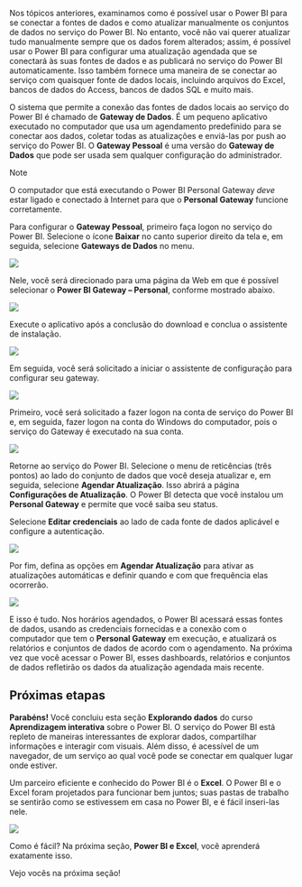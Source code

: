 Nos tópicos anteriores, examinamos como é possível usar o Power BI para se conectar a fontes de dados e como atualizar manualmente os conjuntos de dados no serviço do Power BI. No entanto, você não vai querer atualizar tudo manualmente sempre que os dados forem alterados; assim, é possível usar o Power BI para configurar uma atualização agendada que se conectará às suas fontes de dados e as publicará no serviço do Power BI automaticamente. Isso também fornece uma maneira de se conectar ao serviço com quaisquer fonte de dados locais, incluindo arquivos do Excel, bancos de dados do Access, bancos de dados SQL e muito mais.

O sistema que permite a conexão das fontes de dados locais ao serviço do Power BI é chamado de **Gateway de Dados**. É um pequeno aplicativo executado no computador que usa um agendamento predefinido para se conectar aos dados, coletar todas as atualizações e enviá-las por push ao serviço do Power BI. O **Gateway Pessoal** é uma versão do **Gateway de Dados** que pode ser usada sem qualquer configuração do administrador.

>[!NOTE]
>O computador que está executando o Power BI Personal Gateway *deve* estar ligado e conectado à Internet para que o **Personal Gateway** funcione corretamente.
> 

Para configurar o **Gateway Pessoal**, primeiro faça logon no serviço do Power BI. Selecione o ícone **Baixar** no canto superior direito da tela e, em seguida, selecione **Gateways de Dados** no menu.

![](media/4-6-install-configure-personal-gateway/4-6_1b.png)

Nele, você será direcionado para uma página da Web em que é possível selecionar o **Power BI Gateway – Personal**, conforme mostrado abaixo.

![](media/4-6-install-configure-personal-gateway/4-6_2b.png)

Execute o aplicativo após a conclusão do download e conclua o assistente de instalação.

![](media/4-6-install-configure-personal-gateway/4-6_3a.png)

Em seguida, você será solicitado a iniciar o assistente de configuração para configurar seu gateway.

![](media/4-6-install-configure-personal-gateway/4-6_3b.png)

Primeiro, você será solicitado a fazer logon na conta de serviço do Power BI e, em seguida, fazer logon na conta do Windows do computador, pois o serviço do Gateway é executado na sua conta.

![](media/4-6-install-configure-personal-gateway/4-6_3c.png)

Retorne ao serviço do Power BI. Selecione o menu de reticências (três pontos) ao lado do conjunto de dados que você deseja atualizar e, em seguida, selecione **Agendar Atualização**. Isso abrirá a página **Configurações de Atualização**. O Power BI detecta que você instalou um **Personal Gateway** e permite que você saiba seu status.

Selecione **Editar credenciais** ao lado de cada fonte de dados aplicável e configure a autenticação.

![](media/4-6-install-configure-personal-gateway/4-6_6.png)

Por fim, defina as opções em **Agendar Atualização** para ativar as atualizações automáticas e definir quando e com que frequência elas ocorrerão.

![](media/4-6-install-configure-personal-gateway/4-6_7.png)

E isso é tudo. Nos horários agendados, o Power BI acessará essas fontes de dados, usando as credenciais fornecidas e a conexão com o computador que tem o **Personal Gateway** em execução, e atualizará os relatórios e conjuntos de dados de acordo com o agendamento. Na próxima vez que você acessar o Power BI, esses dashboards, relatórios e conjuntos de dados refletirão os dados da atualização agendada mais recente.

## <a name="next-steps"></a>Próximas etapas
**Parabéns!** Você concluiu esta seção **Explorando dados** do curso **Aprendizagem interativa** sobre o Power BI. O serviço do Power BI está repleto de maneiras interessantes de explorar dados, compartilhar informações e interagir com visuais. Além disso, é acessível de um navegador, de um serviço ao qual você pode se conectar em qualquer lugar onde estiver.

Um parceiro eficiente e conhecido do Power BI é o **Excel**. O Power BI e o Excel foram projetados para funcionar bem juntos; suas pastas de trabalho se sentirão como se estivessem em casa no Power BI, e é fácil inseri-las nele.

![](media/4-6-install-configure-personal-gateway/5-1_1.png)

Como é fácil? Na próxima seção, **Power BI e Excel**, você aprenderá exatamente isso.

Vejo vocês na próxima seção!

